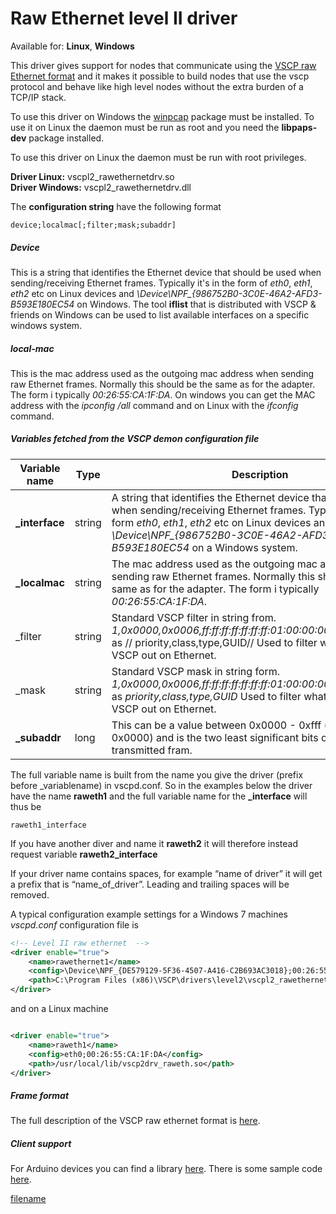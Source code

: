 # Raw Ethernet level II driver

 Available for: **Linux**, **Windows**
 
This driver gives support for nodes that communicate using the [VSCP raw Ethernet format](http://docs.vscp.org/spec/latest/#/./vscp_over_ethernet_raw_ethernet) and it makes it possible to build nodes that use the vscp protocol and behave like high level nodes without the extra burden of a TCP/IP stack. 

To use this driver on Windows the [winpcap](https://www.winpcap.org) package must be installed.  To use it on Linux the daemon must be run as root and you need the **libpaps-dev** package installed.

To use this driver on Linux the daemon must be run with root privileges.

**Driver Linux:** vscpl2_rawethernetdrv.so  
**Driver Windows:** vscpl2_rawethernetdrv.dll 

The **configuration string** have the following format

    device;localmac[;filter;mask;subaddr]

##### Device

This is a string that identifies the Ethernet device that should be used when sending/receiving Ethernet frames. Typically it's in the form of *eth0*, *eth1*, *eth2* etc on Linux devices and *\Device\NPF_{986752B0-3C0E-46A2-AFD3-B593E180EC54* on Windows. The tool **iflist** that is distributed with VSCP & friends on Windows can be used to list available interfaces on a specific windows system. 

##### local-mac

This is the mac address used as the outgoing mac address when sending raw Ethernet frames. Normally this should be the same as for the adapter. The form i typically *00:26:55:CA:1F:DA*. On windows you can get the MAC address with the *ipconfig /all* command and on Linux with the *ifconfig* command.

##### Variables fetched from the VSCP demon configuration file

 | Variable name  | Type   | Description  | 
 | -------------  | ----   | -----------  | 
 | **_interface** | string | A string that identifies the Ethernet device that should be used when sending/receiving Ethernet frames. Typically it's in the form *eth0*, *eth1*, *eth2* etc on Linux devices and *\Device\NPF_{986752B0-3C0E-46A2-AFD3-B593E180EC54* on a Windows system. | 
 | **_localmac**  | string | The mac address used as the outgoing mac address when sending raw Ethernet frames. Normally this should be the same as for the adapter. The form i typically *00:26:55:CA:1F:DA*.                                                                                  | 
 | _filter        | string | Standard VSCP filter in string from. *1,0x0000,0x0006,ff:ff:ff:ff:ff:ff:ff:01:00:00:00:00:00:00:00:00* as // priority,class,type,GUID// Used to filter what is sent from VSCP out on Ethernet.                                                                     | 
 | _mask          | string | Standard VSCP mask in string form. *1,0x0000,0x0006,ff:ff:ff:ff:ff:ff:ff:01:00:00:00:00:00:00:00:00* as *priority,class,type,GUID* Used to filter what is sent from VSCP out on Ethernet.                                                                        | 
 | **_subaddr**   | long   | This can be a value between 0x0000 - 0xfff (defaults to 0x0000) and is the two least significant bits of the GUID for a transmitted fram.                                                                                                                            | 
The full variable name is built from the name you give the driver (prefix before _variablename) in vscpd.conf. So in the examples below the driver have the name **raweth1** and the full variable name for the **_interface** will thus be

    raweth1_interface

If you have another diver and name it  **raweth2** it will therefore instead request variable **raweth2_interface**

If your driver name contains spaces, for example “name of driver” it will get a prefix that is “name_of_driver”. Leading and trailing spaces will be removed. 

A typical configuration example settings for a Windows 7 machines *vscpd.conf* configuration file is 

```xml
<!-- Level II raw ethernet  -->
<driver enable="true">   	 			
    <name>rawethernet1</name>
    <config>\Device\NPF_{DE579129-5F36-4507-A416-C2B693AC3018};00:26:55:CA:1F:DA</config>
    <path>C:\Program Files (x86)\VSCP\drivers\level2\vscpl2_rawethernetdrv.dll</path>
</driver>
```
        
and on a Linux machine        

```xml

<driver enable="true">
    <name>raweth1</name>
    <config>eth0;00:26:55:CA:1F:DA</config>
    <path>/usr/local/lib/vscp2drv_raweth.so</path>
</driver>
```


#####  Frame format

The full description of the VSCP raw ethernet format is [here](http://docs.vscp.org/spec/latest/#/./vscp_over_ethernet_raw_ethernet).

##### Client support

For Arduino devices you can find a library [here](http://www.airspayce.com/mikem/arduino/EtherRaw/index.html). There is some sample code [here](https://forum.arduino.cc/index.php?topic=74547.0).

[filename](./bottom_copyright.md ':include')
